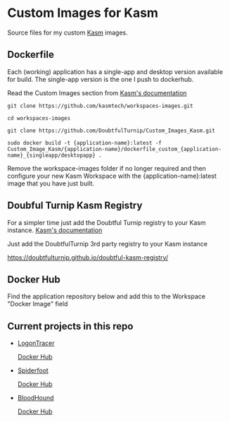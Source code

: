 # Custom Images for Kasm

Source files for my custom [Kasm](https://www.kasmweb.com/) images.


## Dockerfile

Each (working) application has a single-app and desktop version available for build. The single-app version is the one I push to dockerhub.

Read the Custom Images section from [Kasm's documentation](https://www.kasmweb.com/docs/latest/how_to/building_images.html)


``
git clone https://github.com/kasmtech/workspaces-images.git
``

``
cd workspaces-images
``

``
git clone https://github.com/DoubtfulTurnip/Custom_Images_Kasm.git
``

``
sudo docker build -t {application-name}:latest -f Custom_Image_Kasm/{application-name}/dockerfile_custom_{application-name}_{singleapp/desktopapp} .
``

Remove the workspace-images folder if no longer required and then configure your new Kasm Workspace with the {application-name}:latest image that you have just built.


## Doubful Turnip Kasm Registry

For a simpler time just add the Doubtful Turnip registry to your Kasm instance. [Kasm's documentation](https://kasmweb.com/docs/develop/guide/workspace_registry.html)

Just add the DoubtfulTurnip 3rd party registry to your Kasm instance

https://doubtfulturnip.github.io/doubtful-kasm-registry/



## Docker Hub

Find the application repository below and add this to the Workspace "Docker Image" field


## Current projects in this repo

* [LogonTracer](https://github.com/JPCERTCC/LogonTracer)
  
  [Docker Hub](https://hub.docker.com/r/bukshee/logontracer-kasm)
  
* [Spiderfoot](https://github.com/smicallef/spiderfoot)

  [Docker Hub](https://hub.docker.com/r/bukshee/spiderfoot-kasm)
  
* [BloodHound](https://github.com/BloodHoundAD/BloodHound)

  [Docker Hub](https://hub.docker.com/r/bukshee/bloodhound-kasm)


